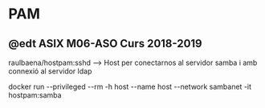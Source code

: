 # PAM
## @edt ASIX M06-ASO Curs 2018-2019

raulbaena/hostpam:sshd --> Host per conectarnos al servidor samba i amb connexió al servidor ldap

docker run --privileged --rm -h host --name host --network sambanet -it hostpam:samba
